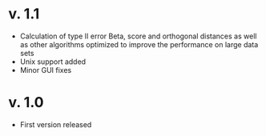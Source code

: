 v. 1.1
========
* Calculation of type II error Beta, score and orthogonal distances as well as other algorithms optimized to improve the performance on large data sets
* Unix support added
* Minor GUI fixes

v. 1.0
========
* First version released